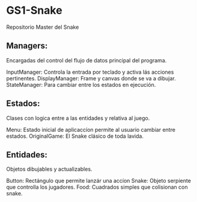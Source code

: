 # GS1-Snake
Repositorio Master del Snake

## Managers:
  Encargadas del control del flujo de datos principal del programa.
  
  InputManager: Controla la entrada por teclado y activa lás acciones pertinentes.
  DisplayManager: Frame y canvas donde se va a dibujar.
  StateManager: Para cambiar entre los  estados en ejecución.

## Estados:
  Clases con logica entre a las entidades y relativa al juego.
  
  Menu: Estado inicial de aplicaccíon permite al usuario cambiar entre estados.
  OriginalGame: El Snake clásico de toda lavida.
  
## Entidades:
  
  Objetos dibujables y actualizables. 

  Button: Rectángulo que permite lanzár una accíon
  Snake: Objeto serpiente que controlla los jugadores.
  Food: Cuadrados simples que colisionan con snake.
